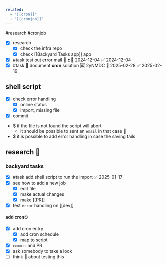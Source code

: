 ```yaml
---
related:
  - "[[cron]]"
  - "[[cronjob]]"
---
```

#research #cronjob 

- [x] research 
	- [x] check the infra repo
	- [x] check [[Backyard Tasks app]] app
- [x] #task test out error mail 📧 ⏫ 📅 2024-12-04 ✅ 2024-12-04
- [x] #task 📝 document **cron** solution 🆔 2yNMDC 📅 2025-02-28 ✅ 2025-02-19

## shell script
- [x] check error handling
	- [x] online status
	- [x] import, missing file
- [x] commit

- $ if the file is not found the script will abort
	- it should be possible to sent an `email` in that case 📧
- $ it is possible to add error handling in case the saving fails

## research 🔬

### backyard tasks
- [x] #task add shell script to run the import ✅ 2025-01-17
- [x] see how to add a new job
	- [x] edit file
	- [x] make actual changes
	- [x] make [[PR]]
- [x] test `error` handling on [[dev]]
#### add cron⏲
- [x] add cron entry
	- [x] add cron schedule
	- [x] map to script
- [x] `commit` and PR
- [x] ask somebody to take a look
- [ ] think 🤔 about testing this
